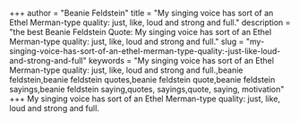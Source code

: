 +++
author = "Beanie Feldstein"
title = "My singing voice has sort of an Ethel Merman-type quality: just, like, loud and strong and full."
description = "the best Beanie Feldstein Quote: My singing voice has sort of an Ethel Merman-type quality: just, like, loud and strong and full."
slug = "my-singing-voice-has-sort-of-an-ethel-merman-type-quality:-just-like-loud-and-strong-and-full"
keywords = "My singing voice has sort of an Ethel Merman-type quality: just, like, loud and strong and full.,beanie feldstein,beanie feldstein quotes,beanie feldstein quote,beanie feldstein sayings,beanie feldstein saying,quotes, sayings,quote, saying, motivation"
+++
My singing voice has sort of an Ethel Merman-type quality: just, like, loud and strong and full.

